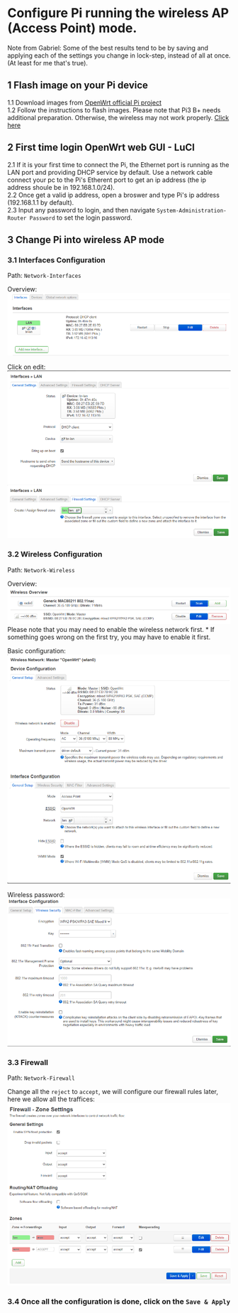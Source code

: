 # Configure Pi running the wireless AP (Access Point) mode.  

Note from Gabriel: Some of the best results tend to be by saving and applying each of the settings you change in lock-step, instead of all at once. (At least for me that's true).

## 1  Flash image on your Pi device  
  1.1 Download images from [OpenWrt official Pi project](https://openwrt.org/toh/raspberry_pi_foundation/raspberry_pi)  
  1.2 Follow the instructions to flash images. Please note that Pi3 B+ needs additional preparation. Otherwise, the wireless may not work properly. [Click here](https://openwrt.org/toh/raspberry_pi_foundation/raspberry_pi#wireless_country_code_issue)  

## 2  First time login OpenWrt web GUI - LuCI  
  2.1 If it is your first time to connect the Pi, the Ethernet port is running as the LAN port and providing DHCP service by default. 
Use a network cable connect your pc to the Pi's Etherent port to get an ip address (the ip address shoule be in 192.168.1.0/24).  
  2.2 Once get a valid ip address, open a broswer and type Pi's ip address (192.168.1.1 by default).  
  2.3 Input any password to login, and then navigate `System-Administration-Router Password` to set the login password.  

## 3 Change Pi into wireless AP mode
### 3.1 Interfaces Configuration  
Path: `Network-Interfaces`  

Overview:  
![interface overview](interface_overview.png)  

Click on edit:  
![interface_conf1](interface_conf1.png)  
![interface_conf2](interface_conf2.png)  

### 3.2 Wireless Configuration
Path: `Network-Wireless`  

Overview:  
![wireless_overview](wireless_overview.png)  
Please note that you may need to enable the wireless network first.  * If something goes wrong on the first try, you may have to enable it first.

Basic configuration:  
![wireless_conf1](wireless_conf1.png)  

Wireless password:  
![wireless_conf1](wireless_conf2.png)  

### 3.3 Firewall
Path: `Network-Firewall`  

Change all the `reject` to `accept`, we will configure our firewall rules later, here we allow all the traffices:  
![firewall_overview](firewall_overview.png)  

### 3.4 Once all the configuration is done, click on the `Save & Apply`  
